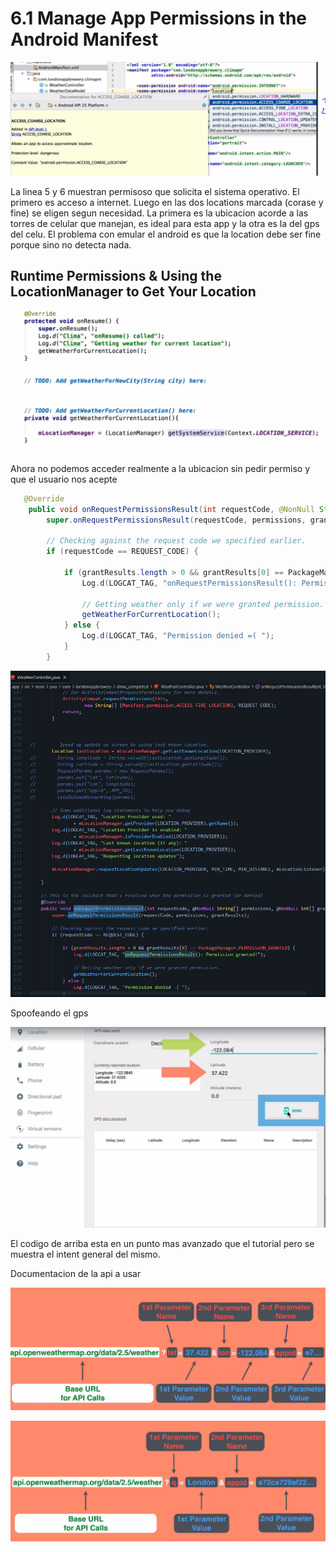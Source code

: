 # 6.1 Manage App Permissions in the Android Manifest

![](../../.gitbook/assets/imagen%20%28833%29.png)

La linea 5 y 6 muestran permisoso que solicita el sistema operativo. El primero es acceso a internet. Luego en las dos locations marcada \(corase y fine\) se eligen segun necesidad. La primera es la ubicacion acorde a las torres de celular que manejan, es ideal para esta app y la otra es la del gps del celu. El problema con emular el android es que la location debe ser fine porque sino no detecta nada.

## Runtime Permissions & Using the LocationManager to Get Your Location

![](../../.gitbook/assets/imagen%20%28872%29.png)

Ahora no podemos acceder realmente a la ubicacion sin pedir permiso y que el usuario nos acepte

```java
   @Override
    public void onRequestPermissionsResult(int requestCode, @NonNull String[] permissions, @NonNull int[] grantResults) {
        super.onRequestPermissionsResult(requestCode, permissions, grantResults);

        // Checking against the request code we specified earlier.
        if (requestCode == REQUEST_CODE) {

            if (grantResults.length > 0 && grantResults[0] == PackageManager.PERMISSION_GRANTED) {
                Log.d(LOGCAT_TAG, "onRequestPermissionsResult(): Permission granted!");

                // Getting weather only if we were granted permission.
                getWeatherForCurrentLocation();
            } else {
                Log.d(LOGCAT_TAG, "Permission denied =( ");
            }
        }
```

![](../../.gitbook/assets/imagen%20%28842%29.png)

Spoofeando el gps

![](../../.gitbook/assets/imagen%20%28852%29.png)

El codigo de arriba esta en un punto mas avanzado que el tutorial pero se muestra el intent general del mismo.

Documentacion de la api a usar

![](../../.gitbook/assets/imagen%20%28825%29.png)

![](../../.gitbook/assets/imagen%20%28873%29.png)


